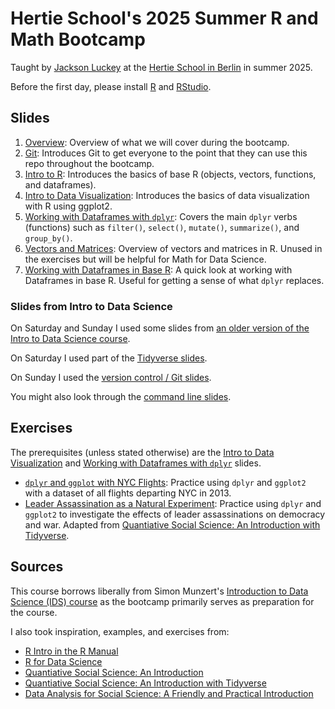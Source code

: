 # Hertie School's 2025 Summer R and Math Bootcamp

Taught by [Jackson Luckey](http://www.jacksonmluckey.com) at the [Hertie School in Berlin](https://www.hertie-school.org/en/) in summer 2025.

Before the first day, please install [R](01-overview/bootcamp-overview.html#installing-r) and [RStudio](01-overview/bootcamp-overview.html#installing-rstudio).

## Slides

1. [Overview](01-overview/bootcamp-overview.html): Overview of what we will cover during the bootcamp.
2. [Git](02-git/git-intro.html): Introduces Git to get everyone to the point that they can use this repo throughout the bootcamp.
3. [Intro to R](03-R-intro/intro-to-R.html): Introduces the basics of base R (objects, vectors, functions, and dataframes).
4. [Intro to Data Visualization](04-intro-to-data-viz/intro-to-data-viz.html): Introduces the basics of data visualization with R using ggplot2.
5. [Working with Dataframes with `dplyr`](05-dplyr/working-with-dataframes-with-dplyr.html): Covers the main `dplyr` verbs (functions) such as `filter()`, `select()`, `mutate()`, `summarize()`, and `group_by()`.
6. [Vectors and Matrices](06-vectors-matrices/vectors-and-matrices.html): Overview of vectors and matrices in R. Unused in the exercises but will be helpful for Math for Data Science.
7. [Working with Dataframes in Base R](07-dataframes-base-R/working-with-dataframes-in-base-R.html): A quick look at working with Dataframes in base R. Useful for getting a sense of what `dplyr` replaces.

### Slides from Intro to Data Science

On Saturday and Sunday I used some slides from [an older version of the Intro to Data Science course](https://github.com/intro-to-data-science-24/lectures).

On Saturday I used part of the [Tidyverse slides](https://github.com/intro-to-data-science-24/lectures/blob/main/00-tidyverse/00-tidyverse.pdf).

On Sunday I used the [version control / Git slides](https://github.com/intro-to-data-science-24/lectures/blob/main/02-version-control/02-version-control.pdf).

You might also look through the [command line slides](https://raw.githack.com/intro-to-data-science-24/lectures/main/13-command-line/13-command-line.pdf).

## Exercises

The prerequisites (unless stated otherwise) are the [Intro to Data Visualization](04-intro-to-data-viz/intro-to-data-viz.html) and [Working with Dataframes with `dplyr`](05-dplyr/working-with-dataframes-with-dplyr.html) slides.

- [`dplyr` and `ggplot` with NYC Flights](Exercises/nyc-flights/nyc-flights.qmd): Practice using `dplyr` and `ggplot2` with a dataset of all flights departing NYC in 2013.
- [Leader Assassination as a Natural Experiment](Exercises/leader-assassination/leader-assassination.qmd): Practice using `dplyr` and `ggplot2` to investigate the effects of leader assassinations on democracy and war. Adapted from [Quantiative Social Science: An Introduction with Tidyverse](https://press.princeton.edu/books/paperback/9780691222288/quantitative-social-science).

## Sources

This course borrows liberally from Simon Munzert's [Introduction to Data Science (IDS) course](https://github.com/intro-to-data-science-24/) as the bootcamp primarily serves as preparation for the course.

I also took inspiration, examples, and exercises from:

- [R Intro in the R Manual](https://cran.r-project.org/doc/manuals/r-release/R-intro.html)
- [R for Data Science](https://r4ds.hadley.nz/)
- [Quantiative Social Science: An Introduction](https://press.princeton.edu/books/paperback/9780691175461/quantitative-social-science)
- [Quantiative Social Science: An Introduction with Tidyverse](https://press.princeton.edu/books/paperback/9780691222288/quantitative-social-science)
- [Data Analysis for Social Science: A Friendly and Practical Introduction](https://press.princeton.edu/books/paperback/9780691199436/data-analysis-for-social-science)